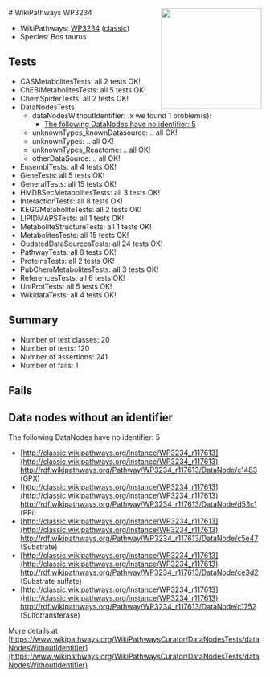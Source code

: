 <img style="float: right; width: 200px" src="https://upload.wikimedia.org/wikipedia/commons/thumb/8/83/Wplogo_with_text_500.png/640px-Wplogo_with_text_500.png" />
# WikiPathways WP3234

* WikiPathways: [WP3234](https://wikipathways.org/pathways/WP3234) ([classic](https://classic.wikipathways.org/instance/WP3234))
* Species: Bos taurus
## Tests
* CASMetabolitesTests: all 2 tests OK!
* ChEBIMetabolitesTests: all 5 tests OK!
* ChemSpiderTests: all 2 tests OK!
* DataNodesTests
    * dataNodesWithoutIdentifier: .x we found 1 problem(s):
        * [The following DataNodes have no identifier: 5](#d2d32fa4)
    * unknownTypes_knownDatasource: .. all OK!
    * unknownTypes: .. all OK!
    * unknownTypes_Reactome: .. all OK!
    * otherDataSource: .. all OK!
* EnsemblTests: all 4 tests OK!
* GeneTests: all 5 tests OK!
* GeneralTests: all 15 tests OK!
* HMDBSecMetabolitesTests: all 3 tests OK!
* InteractionTests: all 8 tests OK!
* KEGGMetaboliteTests: all 2 tests OK!
* LIPIDMAPSTests: all 1 tests OK!
* MetaboliteStructureTests: all 1 tests OK!
* MetabolitesTests: all 15 tests OK!
* OudatedDataSourcesTests: all 24 tests OK!
* PathwayTests: all 8 tests OK!
* ProteinsTests: all 2 tests OK!
* PubChemMetabolitesTests: all 3 tests OK!
* ReferencesTests: all 6 tests OK!
* UniProtTests: all 5 tests OK!
* WikidataTests: all 4 tests OK!


## Summary

* Number of test classes: 20
* Number of tests: 120
* Number of assertions: 241
* Number of fails: 1

## Fails

<a name="d2d32fa4" />

## Data nodes without an identifier

The following DataNodes have no identifier: 5

* [http://classic.wikipathways.org/instance/WP3234_r117613](http://classic.wikipathways.org/instance/WP3234_r117613) http://rdf.wikipathways.org/Pathway/WP3234_r117613/DataNode/c1483 (GPX)
* [http://classic.wikipathways.org/instance/WP3234_r117613](http://classic.wikipathways.org/instance/WP3234_r117613) http://rdf.wikipathways.org/Pathway/WP3234_r117613/DataNode/d53c1 (PPi)
* [http://classic.wikipathways.org/instance/WP3234_r117613](http://classic.wikipathways.org/instance/WP3234_r117613) http://rdf.wikipathways.org/Pathway/WP3234_r117613/DataNode/c5e47 (Substrate)
* [http://classic.wikipathways.org/instance/WP3234_r117613](http://classic.wikipathways.org/instance/WP3234_r117613) http://rdf.wikipathways.org/Pathway/WP3234_r117613/DataNode/ce3d2 (Substrate sulfate)
* [http://classic.wikipathways.org/instance/WP3234_r117613](http://classic.wikipathways.org/instance/WP3234_r117613) http://rdf.wikipathways.org/Pathway/WP3234_r117613/DataNode/c1752 (Sulfotransferase)


More details at [https://www.wikipathways.org/WikiPathwaysCurator/DataNodesTests/dataNodesWithoutIdentifier](https://www.wikipathways.org/WikiPathwaysCurator/DataNodesTests/dataNodesWithoutIdentifier)

